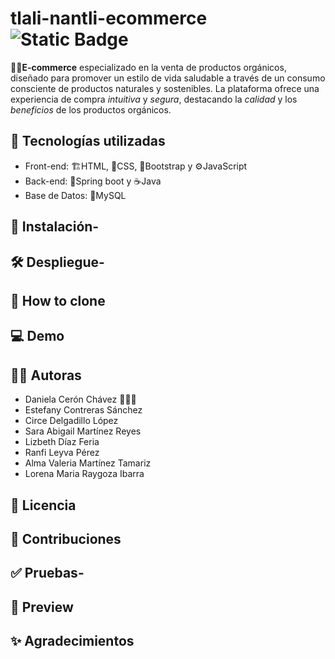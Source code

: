 # tlali-nantli-ecommerce ![Static Badge](https://img.shields.io/badge/status-In_progress-yellow?style=flat-square&labelColor=%2385929e&color=%23f4d03f)
🛒🌿**E-commerce** especializado en la venta de productos orgánicos, diseñado para promover un estilo de vida saludable a través de un consumo consciente de productos naturales y sostenibles. La plataforma ofrece una experiencia de compra *intuitiva* y *segura*, destacando la *calidad* y los *beneficios* de los productos orgánicos.
 ## 🔌 Tecnologías utilizadas
* Front-end: 🏗️HTML, 🎨CSS, 🚀Bootstrap y ⚙️JavaScript 
* Back-end: 🌱Spring boot y ☕Java
* Base de Datos: 🐬MySQL
 ## 🚀 Instalación-
 ## 🛠 Despliegue-
 ## 🔗 How to clone
 ## 💻 Demo
 ## 👩‍💻 Autoras
 * Daniela Cerón Chávez 🧜🏽‍♀️
 * Estefany Contreras Sánchez
 * Circe Delgadillo López
 * Sara Abigail Martínez Reyes
 * Lizbeth Díaz Feria
 * Ranfi Leyva Pérez
 * Alma Valeria Martínez Tamariz
 * Lorena Maria Raygoza Ibarra
 ## 🧾 Licencia
 ## 🤝 Contribuciones
 ## ✅ Pruebas-
 ## 👀 Preview
 ## ✨ Agradecimientos
